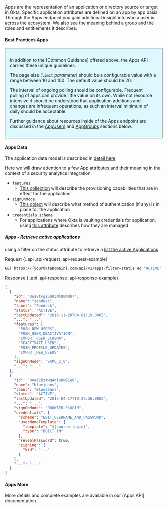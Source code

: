 
Apps are the representation of an application or directory source or target in Okta.  Specific application attributes are defined on an app by app basis. Through the Apps endpoint you gain additional insight into who a user is across the ecosystem. We also see the meaning behind a group and the roles and entitlements it describes.

#### Best Practices Apps

<div style="border: 1px solid #626b6d; background-color: #ddf8ff; padding-left: 15px; padding-right: 15px; padding-bottom: 15px; padding-top: 15px">

In addition to the [Common Guidance] offered above, the Apps API carries these unique guidelines.

The page size (`limit` _parameter_) should be a configurable value with a range between 10 and 100. The default value should be 20.

The interval of ongoing polling should be configurable. Frequent polling of apps can provide little value on its own. While not resource intensive it should be understood that application additions and changes are infrequent operations, as such an interval minimum of daily should be acceptable.

Further guidance about resources inside of the Apps endpoint are discussed in the [AppUsers](#appUsers) and [AppGroups](#appGroups) sections below.

</div>

#### Apps Data

The application data model is described in [detail here](../../docs/api/resources/apps.html#application-properties)

Here we will draw attention to a few App attributes and their meaning in the context of a security analytics integration:

+ `features`
  + [This collection](../../docs/api/resources/apps.html#features) will describe the provisioning capabilities that are in effect for the application
+ `signOnMode`
  + [This object](../../docs/api/resources/apps.html#signon-modes) will describe what method of authentication (if any) is in place for the application
+ `credentials.scheme`
  + For applications where Okta is vaulting credentials for application, using [this attribute](../../docs/api/resources/apps.html#authentication-schemes) describes how they are managed

##### Apps - Retrieve active applications

using a filter on the status attribute to retrieve a [list the active Applications](../../docs/api/resources/apps.html#list-applications)

Request
{:.api .api-request .api-request-example}

```sh
GET https://{yourOktaDomain}.com/api/v1/apps?filter=status eq "ACTIVE"
```

Response
{:.api .api-response .api-response-example}

```json
[
  {
    "id": "0oa8tvgiuh93NlQ0W0h7",
    "name": "zendesk",
    "label": "Zendesk",
    "status": "ACTIVE",
    "lastUpdated": "2016-11-20T04:01:19.000Z",
    "...": "...",
    "features": [
      "PUSH_NEW_USERS",
      "PUSH_USER_DEACTIVATION",
      "IMPORT_USER_SCHEMA",
      "REACTIVATE_USERS",
      "PUSH_PROFILE_UPDATES",
      "IMPORT_NEW_USERS"
    ],
    "signOnMode": "SAML_2_0",
    "...": "..."
  },
  {
    "id": "0oa11hz4wq4dioDw91e8",
    "name": "bluejeans",
    "label": "BlueJeans",
    "status": "ACTIVE",
    "lastUpdated": "2015-04-17T19:27:36.000Z",
    "...": "...",
    "signOnMode": "BROWSER_PLUGIN",
    "credentials": {
      "scheme": "EDIT_USERNAME_AND_PASSWORD",
      "userNameTemplate": {
        "template": "${source.login}",
        "type": "BUILT_IN"
      },
      "revealPassword": true,
      "signing": {
        "kid": "..."
      }
    },
    "...": "..."
  }
]
```

#### Apps More

More details and complete examples are available in our [Apps API] documentation.
